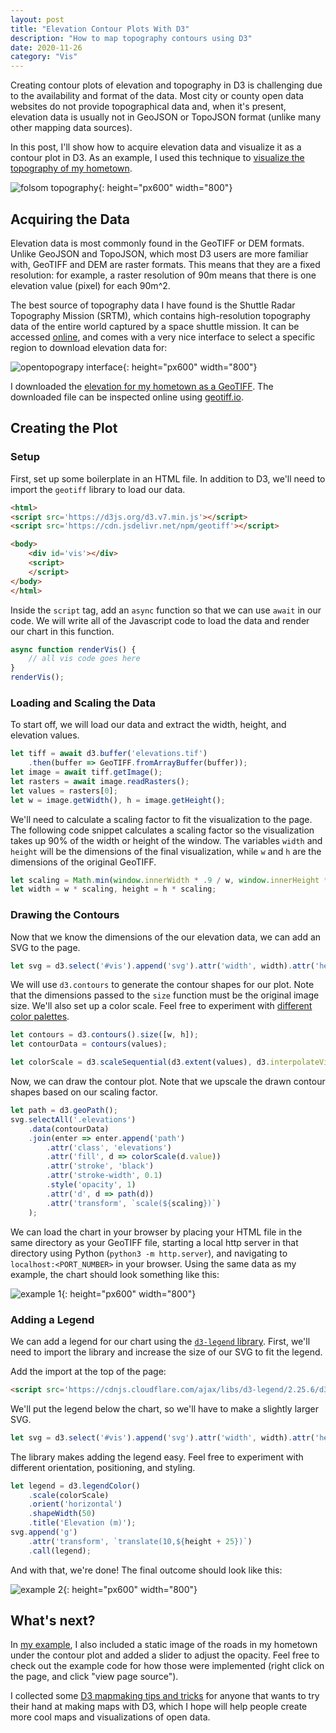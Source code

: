 ```yaml
---
layout: post
title: "Elevation Contour Plots With D3"
description: "How to map topography contours using D3"
date: 2020-11-26
category: "Vis"
---
```


Creating contour plots of elevation and topography in D3 is challenging due to the availability and format of the data. Most city or county open data websites do not provide topographical data and, when it's present, elevation data is usually not in GeoJSON or TopoJSON format (unlike many other mapping data sources). 

In this post, I'll show how to acquire elevation data and visualize it as a contour plot in D3. As an example, I used this technique to [visualize the topography of my hometown](https://yangdanny97.github.io/misc/elevation/).

![folsom topography](https://yangdanny97.github.io/misc/elevation/folsom.png){: height="px600" width="800"}

## Acquiring the Data

Elevation data is most commonly found in the GeoTIFF or DEM formats. Unlike GeoJSON and TopoJSON, which most D3 users are more familiar with, GeoTIFF and DEM are raster formats. This means that they are a fixed resolution: for example, a raster resolution of 90m means that there is one elevation value (pixel) for each 90m^2.

The best source of topography data I have found is the Shuttle Radar Topography Mission (SRTM), which contains high-resolution topography data of the entire world captured by a space shuttle mission. It can be accessed [online](https://portal.opentopography.org/raster?opentopoID=OTSRTM.042013.4326.1), and comes with a very nice interface to select a specific region to download elevation data for:

![opentopograpy interface](https://yangdanny97.github.io/misc/elevation/0.png){: height="px600" width="800"}

I downloaded the [elevation for my hometown as a GeoTIFF](https://yangdanny97.github.io/misc/elevation/elevations.tif). The downloaded file can be inspected online using [geotiff.io](http://geotiff.io/).

## Creating the Plot

### Setup

First, set up some boilerplate in an HTML file. In addition to D3, we'll need to import the `geotiff` library to load our data.

``` html
<html>
<script src='https://d3js.org/d3.v7.min.js'></script>
<script src='https://cdn.jsdelivr.net/npm/geotiff'></script>

<body>
    <div id='vis'></div>
    <script>
    </script>
</body>
</html>
```

Inside the `script` tag, add an `async` function so that we can use `await` in our code. We will write all of the Javascript code to load the data and render our chart in this function.

``` javascript
async function renderVis() {
    // all vis code goes here
}
renderVis();
```

### Loading and Scaling the Data

To start off, we will load our data and extract the width, height, and elevation values.

``` javascript
let tiff = await d3.buffer('elevations.tif')
    .then(buffer => GeoTIFF.fromArrayBuffer(buffer));
let image = await tiff.getImage();
let rasters = await image.readRasters();
let values = rasters[0];
let w = image.getWidth(), h = image.getHeight();
```

We'll need to calculate a scaling factor to fit the visualization to the page. The following code snippet calculates a scaling factor so the visualization takes up 90% of the width or height of the window. The variables `width` and `height` will be the dimensions of the final visualization, while `w` and `h` are the dimensions of the original GeoTIFF.

``` javascript
let scaling = Math.min(window.innerWidth * .9 / w, window.innerHeight * .9 / h);
let width = w * scaling, height = h * scaling;
```

### Drawing the Contours

Now that we know the dimensions of the our elevation data, we can add an SVG to the page.

``` javascript
let svg = d3.select('#vis').append('svg').attr('width', width).attr('height', height);
```

We will use `d3.contours` to generate the contour shapes for our plot. Note that the dimensions passed to the `size` function must be the original image size. We'll also set up a color scale. Feel free to experiment with [different color palettes](https://bl.ocks.org/d3indepth/89ced137bece23b908cf51580d5e082d).

``` javascript
let contours = d3.contours().size([w, h]);
let contourData = contours(values);

let colorScale = d3.scaleSequential(d3.extent(values), d3.interpolateViridis);
```

Now, we can draw the contour plot. Note that we upscale the drawn contour shapes based on our scaling factor.

``` javascript
let path = d3.geoPath();
svg.selectAll('.elevations')
    .data(contourData)
    .join(enter => enter.append('path')
        .attr('class', 'elevations')
        .attr('fill', d => colorScale(d.value))
        .attr('stroke', 'black')
        .attr('stroke-width', 0.1)
        .style('opacity', 1)
        .attr('d', d => path(d))
        .attr('transform', `scale(${scaling})`)
    );
```

We can load the chart in your browser by placing your HTML file in the same directory as your GeoTIFF file, starting a local http server in that directory using Python (`python3 -m http.server`), and navigating to `localhost:<PORT_NUMBER>` in your browser. Using the same data as my example, the chart should look something like this:

![example 1](https://yangdanny97.github.io/misc/elevation/1.png){: height="px600" width="800"}

### Adding a Legend

We can add a legend for our chart using the [`d3-legend` library](https://d3-legend.susielu.com). First, we'll need to import the library and increase the size of our SVG to fit the legend.

Add the import at the top of the page:

``` html
<script src='https://cdnjs.cloudflare.com/ajax/libs/d3-legend/2.25.6/d3-legend.min.js'></script>
```

We'll put the legend below the chart, so we'll have to make a slightly larger SVG.
``` javascript
let svg = d3.select('#vis').append('svg').attr('width', width).attr('height', height + 150);
```

The library makes adding the legend easy. Feel free to experiment with different orientation, positioning, and styling.

``` javascript
let legend = d3.legendColor()
    .scale(colorScale)
    .orient('horizontal')
    .shapeWidth(50)
    .title('Elevation (m)');
svg.append('g')
    .attr('transform', `translate(10,${height + 25})`)
    .call(legend);
```

And with that, we're done! The final outcome should look like this:

![example 2](https://yangdanny97.github.io/misc/elevation/2.png){: height="px600" width="800"}

## What's next?

In [my example](https://yangdanny97.github.io/misc/elevation/), I also included a static image of the roads in my hometown under the contour plot and added a slider to adjust the opacity. Feel free to check out the example code for how those were implemented (right click on the page, and click "view page source").

I collected some [D3 mapmaking tips and tricks](https://yangdanny97.github.io/blog/2019/08/24/D3-Mapmaking-Tips) for anyone that wants to try their hand at making maps with D3, which I hope will help people create more cool maps and visualizations of open data.

